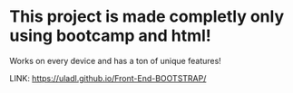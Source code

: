# This project is made completly only using bootcamp and html!

Works on every device and has a ton of unique features!

LINK: https://uladl.github.io/Front-End-BOOTSTRAP/
